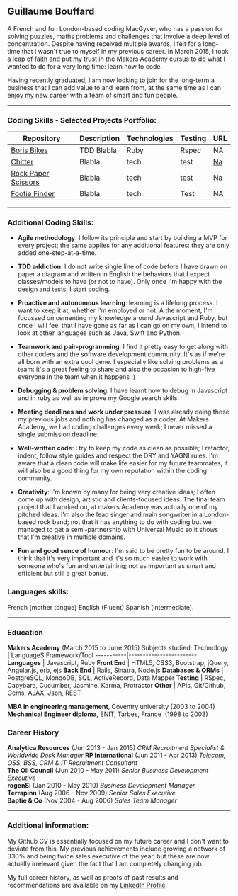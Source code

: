 ## Guillaume Bouffard

A French and fun London-based coding MacGyver, who has a passion for solving puzzles, maths problems and challenges that involve a deep level of concentration. Despite having received multiple awards, I felt for a long-time that I wasn't true to myself in my previous career. In March 2015, I took a leap of faith and put my trust in the Makers Academy cursus to do what I wanted to do for a very long time: learn how to code. 

Having recently graduated, I am now looking to join for the long-term a business that I can add value to and learn from, at the same time as I can enjoy my new career with a team of smart and fun people.

***

### Coding Skills - Selected Projects Portfolio:

| Repository | Description | Technologies | Testing | URL |
| ------------ | ----------- | ----------- | ----------- | ----------- |
| [Boris Bikes](https://github.com/GBouffard/BB5) | TDD Blabla | Ruby | Rspec | NA |
| [Chitter](TBC) | Blabla | tech | test | [Na](http_na/) |
| [Rock Paper Scissors](TBC) | Blabla | tech | test | [Na](http_na/) |
| [Footie Finder](https://github.com/GBouffard/footy_finder) | Blabla| tech | Test  | NA |

***

### Additional Coding Skills:

- **Agile methodology**: I follow its principle and start by building a MVP for every project; the same applies for any additional features: they are only added one-step-at-a-time.

- **TDD addiction**: I do not write single line of code before I have drawn on paper a diagram and written in English the behaviors that I expect classes/models to have (or not to have). Only once I'm happy with the design and tests, I start coding.

- **Proactive and autonomous learning**: learning is a lifelong process. I want to keep it at, whether I'm employed or not. A the moment, I'm focussed on cementing my knowledge around Javascript and Ruby, but once I will feel that I have gone as far as I can go on my own, I intend to look at other languages such as Java, Swift and Python.

- **Teamwork and pair-programming**: I find it pretty easy to get along with other coders and the software development community. It's as if we're all born with an extra cool gene. I especially like solving problems as a team: it's a great feeling to share and also the occasion to high-five everyone in the team when it happens :)

- **Debugging & problem solving**: I have learnt how to debug in Javascript and in ruby as well as improve my Google search skills.

- **Meeting deadlines and work under pressure**: I was already doing these my previous jobs and nothing has changed as a coder. At Makers Academy, we had coding challenges every week; I never missed a single submission deadline.

- **Well-written code**: I try to keep my code as clean as possible; I refactor, indent, follow style guides and respect the DRY and YAGNI rules. I'm aware that a clean code will make life easier for my future teammates; it will also be a good thing for my own reputation within the coding community.

- **Creativity**: I'm known by many for being very creative ideas; I often come up with design, artistic and clients-focused ideas. The final team project that I worked on, at makers Academy was actually one of my pitched ideas. I'm also the lead singer and main songwriter in a London-based rock band; not that it has anything to do with coding but we managed to get a semi-partnership with Universal Music so it shows that I'm creative in multiple domains.

- **Fun and good sence of humour**: I'm said to be pretty fun to be around. I think that it's very important and it's so much easier to work with someone who's fun and entertaining; not as important as smart and efficient but still a great bonus.

### Languages skills:
French (mother tongue)
English (Fluent)
Spanish (intermediate).

***

### Education

**Makers Academy** (March 2015 to June 2015)
Subjects studied:
Technology | LanguageS Framework/Tool
-----------|------------------------
**Languages** | Javascript, Ruby
**Front End** | HTML5, CSS3, Bootstrap, jQuery, Angular.js, erb, ejs
**Back End** | Rails, Sinatra, Node.js
**Databases & ORMs** | PostgreSQL, MongoDB, SQL, ActiveRecord, Data Mapper
**Testing** | RSpec, Capybara, Cucumber, Jasmine, Karma, Protractor
**Other** | APIs, Git/Github, Gems, AJAX, Json, REST

**MBA in engineering management**, Coventry university (2003 to 2004)                      
**Mechanical Engineer diploma**, ENIT, Tarbes, France  (1998 to 2003)

### Career History

**Analytica Resources** (Jun 2013 - Jan 2015) *CRM Recruitment Specialist & Worldwide Desk Manager*
**RP International** (Jun 2011 - Apr 2013) *Telecom, OSS, BSS, CRM & IT Recruitment Consultant*  
**The Oil Council** (Jun 2010 - May 2011) *Senior Business Development Executive*  
**rogenSi** (Jan 2010 - May 2010) *Business Development Manager*  
**Terrapinn** (Aug 2006 - Nov 2009) *Senior Sales Executive*  
**Baptie & Co** (Nov 2004 - Aug 2006) *Sales Team Manager*  

***

### Additional information:

My Github CV is essentially focused on my future career and I don't want to deviate from this. My previous achievements include growing a network of 330% and being twice sales executive of the year, but these are now actually irrelevant given the fact that I am completely changing job.

My full career history, as well as proofs of past results and recommendations are available on my [LinkedIn Profile](https://uk.linkedin.com/in/gbouffard).